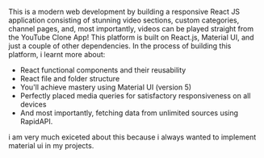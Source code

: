 This is a modern web development by building a responsive React JS application consisting of stunning video sections, custom categories, channel pages, and, most importantly, videos can be played straight from the YouTube Clone App!
This platform is built on React.js, Material UI, and just a couple of other dependencies.
In the process of building this platform, i learnt more about: 
- React functional components and their reusability
- React file and folder structure
- You'll achieve mastery using Material UI (version 5)
- Perfectly placed media queries for satisfactory responsiveness on all devices
- And most importantly, fetching data from unlimited sources using RapidAPI.

i am very much exiceted about this because i always wanted to implement material ui in my projects. 
